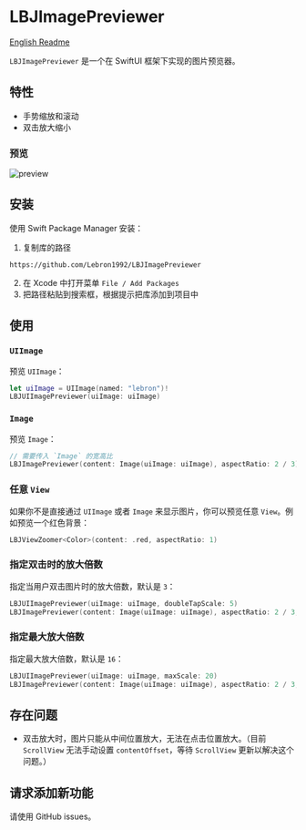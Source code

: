 # LBJImagePreviewer

[English Readme](./README_en.md)

`LBJImagePreviewer` 是一个在 SwiftUI 框架下实现的图片预览器。

## 特性

- 手势缩放和滚动
- 双击放大缩小

### 预览

![preview](./preview.gif)

## 安装

使用 Swift Package Manager 安装：

1. 复制库的路径

```
https://github.com/Lebron1992/LBJImagePreviewer
```

2. 在 Xcode 中打开菜单 `File / Add Packages`
3. 把路径粘贴到搜索框，根据提示把库添加到项目中

## 使用

### `UIImage`

预览 `UIImage`：

```swift
let uiImage = UIImage(named: "lebron")!
LBJUIImagePreviewer(uiImage: uiImage)
```

### `Image`

预览 `Image`：

```swift
// 需要传入 `Image` 的宽高比
LBJImagePreviewer(content: Image(uiImage: uiImage), aspectRatio: 2 / 3)
```

### 任意 `View`

如果你不是直接通过 `UIImage` 或者 `Image` 来显示图片，你可以预览任意 `View`。例如预览一个红色背景：

```swift
LBJViewZoomer<Color>(content: .red, aspectRatio: 1)
```

### 指定双击时的放大倍数

指定当用户双击图片时的放大倍数，默认是 `3`：

```swift
LBJUIImagePreviewer(uiImage: uiImage, doubleTapScale: 5)
LBJImagePreviewer(content: Image(uiImage: uiImage), aspectRatio: 2 / 3, doubleTapScale: 5)
```

### 指定最大放大倍数

指定最大放大倍数，默认是 `16`：

```swift
LBJUIImagePreviewer(uiImage: uiImage, maxScale: 20)
LBJImagePreviewer(content: Image(uiImage: uiImage), aspectRatio: 2 / 3, maxScale: 20)
```

## 存在问题

- 双击放大时，图片只能从中间位置放大，无法在点击位置放大。（目前 `ScrollView` 无法手动设置 `contentOffset`，等待 `ScrollView` 更新以解决这个问题。）

## 请求添加新功能

请使用 GitHub issues。
